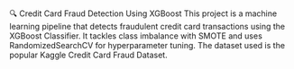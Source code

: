 🔍 Credit Card Fraud Detection Using XGBoost
This project is a machine learning pipeline that detects fraudulent credit card transactions using the XGBoost Classifier. It tackles class imbalance with SMOTE and uses RandomizedSearchCV for hyperparameter tuning. The dataset used is the popular Kaggle Credit Card Fraud Dataset.
